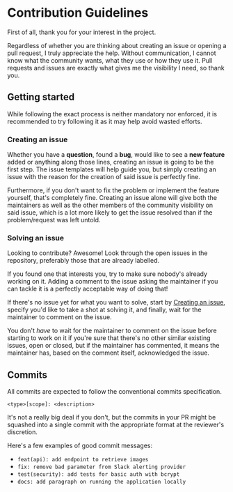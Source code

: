 # Contribution Guidelines

First of all, thank you for your interest in the project.

Regardless of whether you are thinking about creating an issue or opening a pull request, I truly appreciate the help.
Without communication, I cannot know what the community wants, what they use or how they use it.
Pull requests and issues are exactly what gives me the visibility I need, so thank you.

## Getting started

While following the exact process is neither mandatory nor enforced, it is recommended to try following it as it may help avoid wasted efforts.

### Creating an issue

Whether you have a **question**, found a **bug**, would like to see a **new feature** added or anything along those lines, creating an issue is
going to be the first step. The issue templates will help guide you, but simply creating an issue with the reason for the creation
of said issue is perfectly fine.

Furthermore, if you don't want to fix the problem or implement the feature yourself, that's completely fine.
Creating an issue alone will give both the maintainers as well as the other members of the community visibility on said issue,
which is a lot more likely to get the issue resolved than if the problem/request was left untold.

### Solving an issue

Looking to contribute? Awesome! Look through the open issues in the repository, preferably those that are already labelled.

If you found one that interests you, try to make sure nobody's already working on it.
Adding a comment to the issue asking the maintainer if you can tackle it is a perfectly acceptable way of doing that!

If there's no issue yet for what you want to solve, start by [Creating an issue](#creating-an-issue), specify
you'd like to take a shot at solving it, and finally, wait for the maintainer to comment on the issue.

You don't _have_ to wait for the maintainer to comment on the issue before starting to work on it if you're sure that there's no other
similar existing issues, open or closed, but if the maintainer has commented, it means the maintainer has, based on the comment itself,
acknowledged the issue.

## Commits

All commits are expected to follow the conventional commits specification.

```
<type>[scope]: <description>
```

It's not a really big deal if you don't, but the commits in your PR might be squashed into a single commit
with the appropriate format at the reviewer's discretion.

Here's a few examples of good commit messages:

- `feat(api): add endpoint to retrieve images`
- `fix: remove bad parameter from Slack alerting provider`
- `test(security): add tests for basic auth with bcrypt`
- `docs: add paragraph on running the application locally`

